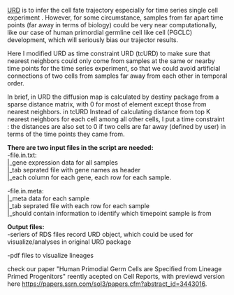 [URD](https://github.com/farrellja/URD) is to infer the cell fate trajectory especially for time series single cell experiment . However, for some circumstance, samples from far apart time points (far away in terms of biology) could be very near computationally, like our case of human primordial germline cell like cell (PGCLC) development, which will seriously bias our trajector results.

Here I modified URD as time constraint URD (tcURD) to make sure that nearest neighbors could only come from samples at the same or nearby time points for the time series experiment, so that we could avoid artificial connections of two cells from samples far away from each other in temporal order.

In brief, in URD the diffusion map is calculated by destiny package from a sparse distance matrix, with 0 for most of element except those from nearest neighbors. in tcURD Instead of calculating distance from top K nearest neighbors for each cell among all other cells, I put a time constraint : the distances are also set to 0 if two cells are far away (defined by user) in terms of the time points they came from.


**There are two input files in the script are needed:**<br/>
-file.in.txt: <br/>
    |_gene expression data for all samples <br/>
    |_tab seprated file with gene names as header<br/>
    |_each column for each gene, each row for each sample.<br/>

-file.in.meta:<br/>
    |_meta data for each sample<br/>
    |_tab seprated file with each row for each sample<br/>
    |_should contain information to identify which timepoint sample is from<br/>


**Output files:**<br/>
-seriers of RDS files record URD object, which could be used for visualize/analyses in original URD package

-pdf files to visualize lineages


check our paper "Human Primodial Germ Cells are Specified from Lineage Primed Progenitors" reently acepted on Cell Reports, with previewd version here https://papers.ssrn.com/sol3/papers.cfm?abstract_id=3443016.
